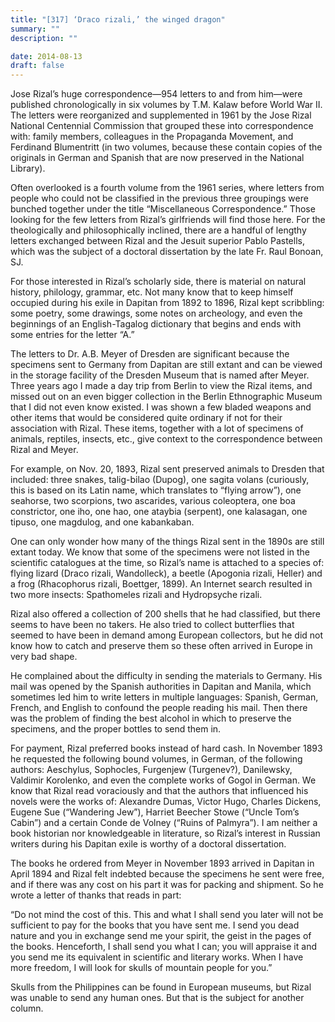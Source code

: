```yaml
---
title: "[317] ‘Draco rizali,’ the winged dragon"
summary: ""
description: ""

date: 2014-08-13
draft: false
---
```


Jose Rizal’s huge correspondence—954 letters to and from him—were published chronologically in six volumes by T.M. Kalaw before World War II. The letters were reorganized and supplemented in 1961 by the Jose Rizal National Centennial Commission that grouped these into correspondence with: family members, colleagues in the Propaganda Movement, and Ferdinand Blumentritt (in two volumes, because these contain copies of the originals in German and Spanish that are now preserved in the National Library).

Often overlooked is a fourth volume from the 1961 series, where letters from people who could not be classified in the previous three groupings were bunched together under the title “Miscellaneous Correspondence.” Those looking for the few letters from Rizal’s girlfriends will find those here. For the theologically and philosophically inclined, there are a handful of lengthy letters exchanged between Rizal and the Jesuit superior Pablo Pastells, which was the subject of a doctoral dissertation by the late Fr. Raul Bonoan, SJ.

For those interested in Rizal’s scholarly side, there is material on natural history, philology, grammar, etc. Not many know that to keep himself occupied during his exile in Dapitan from 1892 to 1896, Rizal kept scribbling: some poetry, some drawings, some notes on archeology, and even the beginnings of an English-Tagalog dictionary that begins and ends with some entries for the letter “A.”

The letters to Dr. A.B. Meyer of Dresden are significant because the specimens sent to Germany from Dapitan are still extant and can be viewed in the storage facility of the Dresden Museum that is named after Meyer. Three years ago I made a day trip from Berlin to view the Rizal items, and missed out on an even bigger collection in the Berlin Ethnographic Museum that I did not even know existed. I was shown a few bladed weapons and other items that would be considered quite ordinary if not for their association with Rizal. These items, together with a lot of specimens of animals, reptiles, insects, etc., give context to the correspondence between Rizal and Meyer.

For example, on Nov. 20, 1893, Rizal sent preserved animals to Dresden that included: three snakes, talig-bilao (Dupog), one sagita volans (curiously, this is based on its Latin name, which translates to “flying arrow”), one seahorse, two scorpions, two ascarides, various coleoptera, one boa constrictor, one iho, one hao, one ataybia (serpent), one kalasagan, one tipuso, one magdulog, and one kabankaban.

One can only wonder how many of the things Rizal sent in the 1890s are still extant today. We know that some of the specimens were not listed in the scientific catalogues at the time, so Rizal’s name is attached to a species of: flying lizard (Draco rizali, Wandolleck), a beetle (Apogonia rizali, Heller) and a frog (Rhacophorus rizali, Boettger, 1899). An Internet search resulted in two more insects: Spathomeles rizali and Hydropsyche rizali.

Rizal also offered a collection of 200 shells that he had classified, but there seems to have been no takers. He also tried to collect butterflies that seemed to have been in demand among European collectors, but he did not know how to catch and preserve them so these often arrived in Europe in very bad shape.

He complained about the difficulty in sending the materials to Germany. His mail was opened by the Spanish authorities in Dapitan and Manila, which sometimes led him to write letters in multiple languages: Spanish, German, French, and English to confound the people reading his mail. Then there was the problem of finding the best alcohol in which to preserve the specimens, and the proper bottles to send them in.

For payment, Rizal preferred books instead of hard cash. In November 1893 he requested the following bound volumes, in German, of the following authors: Aeschylus, Sophocles, Furgenjew (Turgenev?), Danilewsky, Valdimir Korolenko, and even the complete works of Gogol in German. We know that Rizal read voraciously and that the authors that influenced his novels were the works of: Alexandre Dumas, Victor Hugo, Charles Dickens, Eugene Sue (“Wandering Jew”), Harriet Beecher Stowe (“Uncle Tom’s Cabin”) and a certain Conde de Volney (“Ruins of Palmyra”). I am neither a book historian nor knowledgeable in literature, so Rizal’s interest in Russian writers during his Dapitan exile is worthy of a doctoral dissertation.

The books he ordered from Meyer in November 1893 arrived in Dapitan in April 1894 and Rizal felt indebted because the specimens he sent were free, and if there was any cost on his part it was for packing and shipment. So he wrote a letter of thanks that reads in part:

“Do not mind the cost of this. This and what I shall send you later will not be sufficient to pay for the books that you have sent me. I send you dead nature and you in exchange send me your spirit, the geist in the pages of the books. Henceforth, I shall send you what I can; you will appraise it and you send me its equivalent in scientific and literary works. When I have more freedom, I will look for skulls of mountain people for you.”

Skulls from the Philippines can be found in European museums, but Rizal was unable to send any human ones. But that is the subject for another column.

